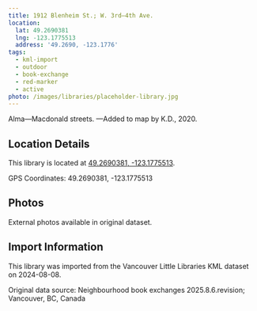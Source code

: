 ```yaml
---
title: 1912 Blenheim St.; W. 3rd—4th Ave.
location:
  lat: 49.2690381
  lng: -123.1775513
  address: '49.2690, -123.1776'
tags:
  - kml-import
  - outdoor
  - book-exchange
  - red-marker
  - active
photo: /images/libraries/placeholder-library.jpg
---
```

Alma—Macdonald streets.
—Added to map by K.D., 2020.

## Location Details

This library is located at [49.2690381, -123.1775513](https://www.google.com/maps?q=49.2690381,-123.1775513).

GPS Coordinates: 49.2690381, -123.1775513

## Photos

External photos available in original dataset.

## Import Information

This library was imported from the Vancouver Little Libraries KML dataset on 2024-08-08.

Original data source: Neighbourhood book exchanges 2025.8.6.revision; Vancouver, BC, Canada
